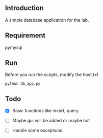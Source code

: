 ## Introduction
A simple database application for the lab.

## Requirement
pymysql

## Run
Before you run the scripts, modify the host.txt
```shell script
python db_app.py
```

## Todo
- [x] Basic functions like insert, query
- [ ] Maybe gui will be added or maybe not
- [ ] Handle some exceptions


